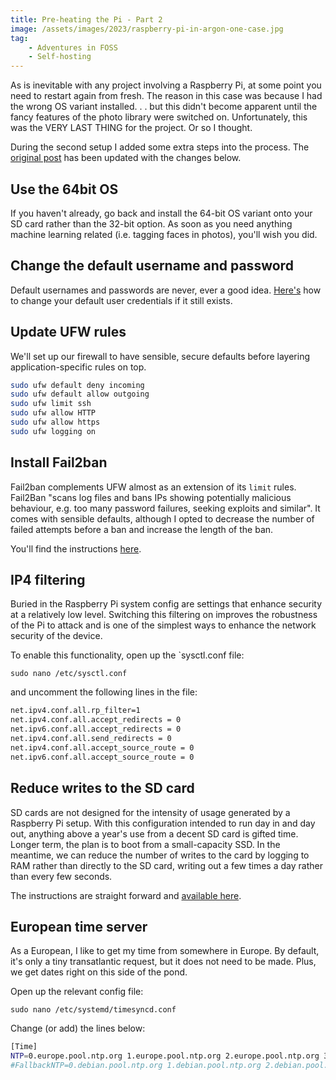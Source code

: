 ```yaml
---
title: Pre-heating the Pi - Part 2
image: /assets/images/2023/raspberry-pi-in-argon-one-case.jpg
tag:
    - Adventures in FOSS
    - Self-hosting
---
```


As is inevitable with any project involving a Raspberry Pi, at some point you need to restart again from fresh. The reason in this case was because I had the wrong OS variant installed. . . but this didn't become apparent until the fancy features of the photo library were switched on. Unfortunately, this was the VERY LAST THING for the project. Or so I thought.

During the second setup I added some extra steps into the process. The [original post]() has been updated with the changes below.

## Use the 64bit OS

If you haven't already, go back and install the 64-bit OS variant onto your SD card rather than the 32-bit option. As soon as you need anything machine learning related (i.e. tagging faces in photos), you'll wish you did.

## Change the default username and password

Default usernames and passwords are never, ever a good idea. [Here's](https://thepihut.com/blogs/raspberry-pi-tutorials/how-to-change-the-default-account-username-and-password) how to change your default user credentials if it still exists.

## Update UFW rules

We'll set up our firewall to have sensible, secure defaults before layering application-specific rules on top.

```bash
sudo ufw default deny incoming
sudo ufw default allow outgoing
sudo ufw limit ssh
sudo ufw allow HTTP
sudo ufw allow https
sudo ufw logging on
```

## Install Fail2ban

Fail2ban complements UFW almost as an extension of its `limit` rules. Fail2Ban "scans log files and bans IPs showing potentially malicious behaviour, e.g. too many password failures, seeking exploits and similar". It comes with sensible defaults, although I opted to decrease the number of failed attempts before a ban and increase the length of the ban.

You'll find the instructions [here](https://pimylifeup.com/raspberry-pi-fail2ban/).

## IP4 filtering

Buried in the Raspberry Pi system config are settings that enhance security at a relatively low level. Switching this filtering on improves the robustness of the Pi to attack and is one of the simplest ways to enhance the network security of the device.

To enable this functionality, open up the `sysctl.conf file:

`sudo nano /etc/sysctl.conf`

and uncomment the following lines in the file:

```bash
net.ipv4.conf.all.rp_filter=1
net.ipv4.conf.all.accept_redirects = 0
net.ipv6.conf.all.accept_redirects = 0
net.ipv4.conf.all.send_redirects = 0
net.ipv4.conf.all.accept_source_route = 0
net.ipv6.conf.all.accept_source_route = 0
```

## Reduce writes to the SD card

SD cards are not designed for the intensity of usage generated by a Raspberry Pi setup. With this configuration intended to run day in and day out, anything above a year's use from a decent SD card is gifted time. Longer term, the plan is to boot from a small-capacity SSD. In the meantime, we can reduce the number of writes to the card by logging to RAM rather than directly to the SD card, writing out a few times a day rather than every few seconds.

The instructions are straight forward and [available here](https://pimylifeup.com/raspberry-pi-log2ram/).

## European time server

As a European, I like to get my time from somewhere in Europe. By default, it's only a tiny transatlantic request, but it does not need to be made. Plus, we get dates right on this side of the pond.

Open up the relevant config file:

`sudo nano /etc/systemd/timesyncd.conf`

Change (or add) the lines below:

```bash
[Time]
NTP=0.europe.pool.ntp.org 1.europe.pool.ntp.org 2.europe.pool.ntp.org 3.europe.pool.ntp.org
#FallbackNTP=0.debian.pool.ntp.org 1.debian.pool.ntp.org 2.debian.pool.ntp.org 3.debian.pool.ntp.org
```
